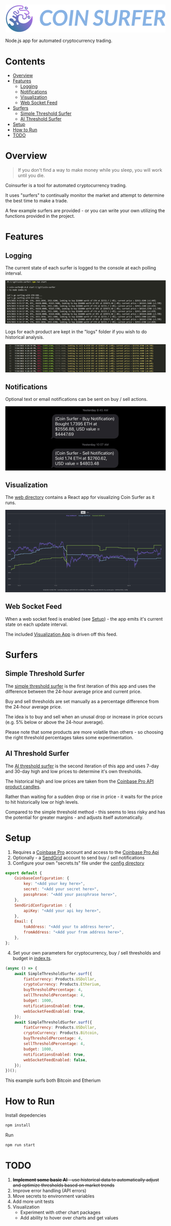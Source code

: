 ![logo](docs/images/logo.png)

Node.js app for automated cryptocurrency trading.

# Contents
- [Overview](#overview)
- [Features](#features)
    - [Logging](#logging)
    - [Notifications](#notifications)
    - [Visualization](#visualization)
    - [Web Socket Feed](#web-socket-feed)
- [Surfers](#surfers)
    - [Simple Threshold Surfer](#simple-threshold-surfer)
    - [AI Threshold Surfer](#ai-threshold-surfer)   
- [Setup](#setup)
- [How to Run](#how-to-run)
- [TODO](#todo)

# Overview

> If you don't find a way to make money while you sleep, you will work until you die.

Coinsurfer is a tool for automated cryptocurrency trading. 

It uses "surfers" to continually monitor the market and attempt to determine the best time to make a trade.

A few example surfers are provided - or you can write your own utilizing the functions provided in the project.

# Features

## Logging

The current state of each surfer is logged to the console at each polling interval.

![log](docs/images/log.png)

Logs for each product are kept in the "logs" folder if you wish to do historical analysis.

![historical-log](docs/images/historical-log.jpg)

## Notifications
Optional text or email notifications can be sent on buy / sell actions.

![notification](docs/images/text-notification.jpg)

## Visualization
The [web directory](https://github.com/husarms/coin-surfer/tree/master/web) contains a React app for visualizing Coin Surfer as it runs.

![visualization](docs/images/visualization-2.png)

## Web Socket Feed
When a web socket feed is enabled (see [Setup](#setup)) - the app emits it's current state on each update interval.

The included [Visualization App](https://github.com/husarms/coin-surfer/tree/master/web) is driven off this feed.

# Surfers

## Simple Threshold Surfer
The [simple threshold surfer](https://github.com/husarms/coin-surfer/blob/master/surfers/simple-threshold.ts) is the first iteration of this app and uses the difference between the 24-hour average price and current price.

Buy and sell thresholds are set manually as a percentage difference from the 24-hour average price.

The idea is to buy and sell when an unusal drop or increase in price occurs (e.g. 5% below or above the 24-hour average).

Please note that some products are more volatile than others - so choosing the right threshold percentages takes some experimentation.

## AI Threshold Surfer
The [AI threshold surfer](https://github.com/husarms/coin-surfer/blob/master/surfers/ai-threshold.ts) is the second iteration of this app and uses 7-day and 30-day high and low prices to determine it's own thresholds.

The historical high and low prices are taken from the [Coinbase Pro API product candles](https://docs.cloud.coinbase.com/exchange/reference/exchangerestapi_getproductcandles).

Rather than waiting for a sudden drop or rise in price - it waits for the price to hit historically low or high levels.

Compared to the simple threshold method - this seems to less risky and has the potential for greater margins - and adjusts itself automatically.

# Setup
1. Requires a [Coinbase Pro](https://pro.coinbase.com) account and access to the [Coinbase Pro Api](https://docs.pro.coinbase.com/)
2. Optionally - a [SendGrid](https://sendgrid.com) account to send buy / sell notifications
3. Configure your own "secrets.ts" file under the [config directory](https://github.com/husarms/coin-surfer/tree/master/config)
```JavaScript
export default {
    CoinbaseConfiguration: {
        key: "<Add your key here>",
        secret: "<Add your secret here>",
        passphrase: "<Add your passphrase here>",
    },
    SendGridConfiguration : {
        apiKey: "<Add your api key here>",
    },
    Email: {
        toAddress: "<Add your to address here>",
        fromAddress: "<Add your from address here>",
    },
};
```
4. Set your own parameters for cryptocurrency, buy / sell thresholds and budget in [index.ts](https://github.com/husarms/coin-surfer/blob/master/index.ts).
```JavaScript
(async () => {
    await SimpleThresholdSurfer.surf({
        fiatCurrency: Products.USDollar,
        cryptoCurrency: Products.Etherium,
        buyThresholdPercentage: 4,
        sellThresholdPercentage: 4,
        budget: 1000,
        notificationsEnabled: true,
        webSocketFeedEnabled: true,
    });
    await SimpleThresholdSurfer.surf({
        fiatCurrency: Products.USDollar,
        cryptoCurrency: Products.Bitcoin,
        buyThresholdPercentage: 4,
        sellThresholdPercentage: 4,
        budget: 1000,
        notificationsEnabled: true,
        webSocketFeedEnabled: false,
    });
})();
```
This example surfs both Bitcoin and Etherium

# How to Run
Install depedencies
```bash
npm install
```
Run 
```bash
npm run start
```

# TODO
1. ~~**Implement some basic AI** - use historical data to automatically adjust and optimize thresholds based on market trends~~
2. Improve error handling (API errors)
3. Move secrets to environment variables
4. Add more unit tests
5. Visualization
    - Experiment with other chart packages
    - Add ability to hover over charts and get values
